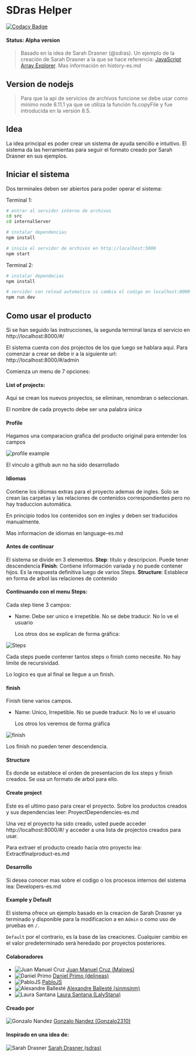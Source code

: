 # SDras Helper
[![Codacy Badge](https://api.codacy.com/project/badge/Grade/1725baabb7114607bbd116f394f06e00)](https://www.codacy.com/app/godan2310/SDras-Helper?utm_source=github.com&amp;utm_medium=referral&amp;utm_content=Gonzalo2310/SDras-Helper&amp;utm_campaign=Badge_Grade)

#### Status: Alpha version

> Basado en la idea de Sarah Drasner (@sdras). Un ejemplo de la creación de Sarah Drasner a la que se hace referencia:  [JavaScript Array Explorer](https://codepen.io/sdras/full/gogVRX/). Mas información en history-es.md

## Version de nodejs

> Para que la api de servicios de archivos funcione se debe usar como mínimo node 8.11.1 ya que se utiliza la función fs.copyFile y fue introducida en la versión 8.5.

## Idea

La idea principal es poder crear un sistema de ayuda sencillo e intuitivo. El sistema da las herramientas para seguir el formato creado por Sarah Drasner en sus ejemplos.

## Iniciar el sistema

Dos terminales deben ser abiertos para poder operar el sistema:

Terminal 1:

``` bash
# entrar al servidor interno de archivos
cd src
cd internalServer

# instalar dependencias
npm install

# inicia el servidor de archivos en http://localhost:5000
npm start
```
Terminal 2:
``` bash
# instalar dependecias
npm install

# servidor con reload automatico si cambia el codigo en localhost:8000
npm run dev
```

## Como usar el producto

Si se han seguido las instrucciones, la segunda terminal lanza el servicio en http://localhost:8000/#/

El sistema cuenta con dos projectos de los que luego se hablara aquí. Para comenzar a crear se debe ir a la siguiente url: http://localhost:8000/#/admin

Comienza un menu de 7 opciones:

#### List of projects:

Aqui se crean los nuevos proyectos, se eliminan, renombran o seleccionan.

El nombre de cada proyecto debe ser una palabra única

#### Profile

Hagamos una comparacion grafica del producto original para entender los campos

![profile example](images/profile.png)

El vinculo a github aun no ha sido desarrollado

#### Idiomas

Contiene los idiomas extras para el proyecto ademas de ingles. Solo se crean las carpetas y las relaciones de contenidos correspondientes pero no hay traduccion automática.

En principio todos los contenidos son en ingles y deben ser traducidos manualmente.

Mas informacion de idiomas en language-es.md

#### Antes de continuar

El sistema se divide en 3 elementos.
**Step**: titulo y descripcion. Puede tener descendencia
**Finish**: Contiene información variada y no puede contener hijos. Es la respuesta definitiva luego de varios Steps.
**Structure**: Establece en forma de arbol las relaciones de contenido

#### Continuando con el menu Steps:

Cada step tiene 3 campos: 

* Name: Debe ser unico e irrepetible. No se debe traducir. No lo ve el usuario

  Los otros dos se explican de forma gráfica:

![Steps](images/steps.png)

Cada steps puede contener tantos steps o finish como necesite. No hay limite de recursividad.

Lo logico es que al final se llegue a un finish.

####  finish

Finish tiene varios campos. 

* Name: Unico, Irrepetible. No se puede traducir. No lo ve el usuario

  Los otros los veremos de forma gráfica

![finish](images/finish.png)

Los finish no pueden tener descendencia.

#### Structure

Es donde se establece el orden de presentacion de los steps y finish creados. Se usa un formato de arbol para ello.

#### Create project

Este es el ultimo paso para crear el proyecto. Sobre los productos creados y sus dependencias leer: ProyectDependencies-es.md

Una vez el proyecto ha sido creado, usted puede acceder http://localhost:8000/#/ y acceder a una lista de projectos creados para usar.

Para extraer el producto creado hacia otro proyecto lea: Extractfinalproduct-es.md

#### Desarrollo

Si desea conocer mas sobre el codigo o los procesos internos del sistema lea: Developers-es.md

#### Example y Default

El sistema ofrece un ejemplo basado en la creacion de Sarah Drasner ya terminado y disponible para la modificacion a en `Admin` o como uso de pruebas en `/`.

`Default`  por el contrario, es la base de las creaciones. Cualquier cambio en el valor predeterminado será heredado por proyectos posteriores.

#### Colaboradores 

* ![Juan Manuel Cruz](https://avatars0.githubusercontent.com/u/4992593?s=60&v=4) [Juan Manuel Cruz (Malows)](https://github.com/Malows)
* ![Daniel Primo](https://avatars1.githubusercontent.com/u/1122071?s=60&v=4) [Daniel Primo (delineas)](https://github.com/delineas) 
* ![PabloJS](https://avatars1.githubusercontent.com/u/25794960?s=60&v=4) [PabloJS](https://github.com/PabloJS) 
* ![Alexandre Ballesté](https://avatars0.githubusercontent.com/u/1745437?s=60&v=4) [Alexandre Ballesté (sinmsinm)](https://github.com/sinmsinm) 
* ![Laura Santana](https://avatars2.githubusercontent.com/u/11777927?s=60&v=4) [Laura Santana (LalyStana)](https://github.com/LalyStana)

#### Creado por 
![Gonzalo Nandez](https://avatars0.githubusercontent.com/u/6000947?s=60&v=4) [Gonzalo Nandez (Gonzalo2310)](https://github.com/Gonzalo2310)

#### Inspirado en una idea de:
![Sarah Drasner](https://avatars2.githubusercontent.com/u/2281088?s=60&v=4) [Sarah Drasner (sdras)](https://github.com/sdras)